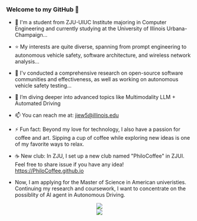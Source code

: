 ### Welcome to my GitHub 👋

<!--
**Jiewang** is a ✨ _special_ ✨ repository because its `README.md` (this file) appears on your GitHub profile.

Here are some ideas to get you started:

-->
- 📖 I'm a student from ZJU-UIUC Institute majoring in Computer Engineering and currently studying at the University of Illinois Urbana-Champaign...
- ⭐️ My interests are quite diverse, spanning from prompt engineering to autonomous vehicle safety, software architecture, and wireless network analysis...
- 🔭 I'v conducted a comprehensive research on open-source software communities and effectiveness, as well as working on autonomous vehicle safety testing...
- 🌱 I’m diving deeper into advanced topics like Multimodality LLM + Automated Driving
- 📫 You can reach me at: jiew5@illinois.edu 
- ⚡ Fun fact: Beyond my love for technology, I also have a passion for coffee and art. Sipping a cup of coffee while exploring new ideas is one of my favorite ways to relax.
- ☕ New club: In ZJU, I set up a new club named "PhiloCoffee" in ZJUI. Feel free to share issue if you have any idea! https://PhiloCoffee.github.io
  
- Now, I am applying for the Master of Science in American univeristies. Continuing my research and coursework, I want to concentrate on the possiblity of AI agent in Autonomous Driving. 
<div align="center">
    <img  src="https://github-readme-streak-stats.herokuapp.com/?user=Everloom-129" />
</div>
<!-- ![profile_view_counter](https://komarev.com/ghpvc/?username=Everloom-129&style=for-the-badge&color=grey) -->
<div align="center">
    <img  src="https://komarev.com/ghpvc/?username=Everloom-129&style=for-the-badge&color=blue" />
</div>
